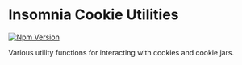 # Insomnia Cookie Utilities

[![Npm Version](https://img.shields.io/npm/v/insomnia-cookies.svg)](https://www.npmjs.com/package/insomnia-cookies)

Various utility functions for interacting with cookies and cookie jars.